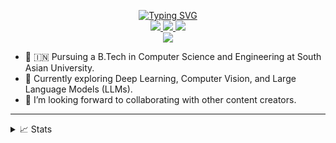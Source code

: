 
<p align="center"> 
<a href="https://github.com/Siddharth-Prabhakar">
    <img src="https://readme-typing-svg.herokuapp.com?font=Georgia&duration=2000&pause=1000&color=9745F5&center=true&multiline=true&width=650&height=80&lines=Siddharth+Prabhakar;Undergraduate+Student+%7C+Computer+Vision+%7C+Deep+Learning" alt="Typing SVG" />
</a>
<br/>

<!--<a href="https://medium.com">
    <img src="https://img.shields.io/badge/Website-medium-red?style=flat-square">
</a>  -->
<a href="mailto: siddharthprabhakar.yt@gmail.com">
    <img src="https://img.shields.io/badge/PDF-CV-red?style=flat-square&logo=adobe">
</a>  
<a href="https://www.linkedin.com/in/siddharthprabhakar-tech/">
    <img src="https://img.shields.io/badge/-Linkedin-blue?style=flat-square&logo=linkedin">
</a>
<a href="mailto: siddharthprabhakar.yt@gmail.com">
    <img src="https://img.shields.io/badge/-Email-red?style=flat-square&logo=gmail&logoColor=white">
</a>
<!-- <a href='https://scholar.google.com/citations?user=b___QQ8AAAAJ&hl=en&authuser=1&oi=sra' target="_blank">
    <img alt='GoogleScholar' src='https://img.shields.io/badge/Scholar-100000?style=flat&logo=GoogleScholar&logoColor=white&&color=0181FF'>
</a>  -->

<br/> 

<a href="https://github.com/Siddharth-Prabhakar">
          <img src="https://github-stats-alpha.vercel.app/api?username=Siddharth-Prabhakar&cc=22272e&width=500px&tc=9745F5&ic=fff&bc=0000">
</a>



</p>

- 📖 🇮🇳 Pursuing a B.Tech in Computer Science and Engineering at South Asian University.
- 🌱 Currently exploring Deep Learning, Computer Vision, and Large Language Models (LLMs).
- 👥 I’m looking forward to collaborating with other content creators.

----

<details>
<summary>📈 Stats</summary>
<br>
My Github Stats
<br>


![](http://github-profile-summary-cards.vercel.app/api/cards/profile-details?username=Siddharth-Prabhakar&theme=aura) 

![](http://github-profile-summary-cards.vercel.app/api/cards/repos-per-language?username=Siddharth-Prabhakar&theme=aura) 
![](http://github-profile-summary-cards.vercel.app/api/cards/most-commit-language?username=Siddharth-Prabhakar&theme=aura)


![](https://streak-stats.demolab.com/?user=Siddharth-Prabhakar&theme=midnight-purple)



</details>
